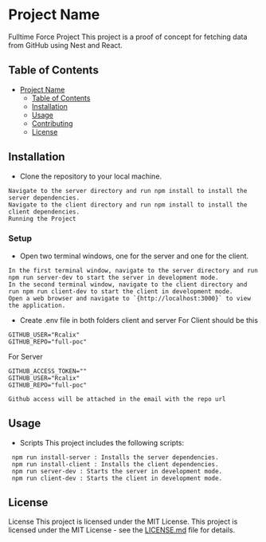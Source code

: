 # Project Name

Fulltime Force Project
This project is a proof of concept for fetching data from GitHub using Nest and React.
## Table of Contents

- [Project Name](#project-name)
  - [Table of Contents](#table-of-contents)
  - [Installation](#installation)
  - [Usage](#usage)
  - [Contributing](#contributing)
  - [License](#license)

## Installation

-  Clone the repository to your local machine.
```
Navigate to the server directory and run npm install to install the server dependencies.
Navigate to the client directory and run npm install to install the client dependencies.
Running the Project
```
### Setup

-  Open two terminal windows, one for the server and one for the client.
```
In the first terminal window, navigate to the server directory and run npm run server-dev to start the server in development mode.
In the second terminal window, navigate to the client directory and run npm run client-dev to start the client in development mode.
Open a web browser and navigate to `{http://localhost:3000}` to view the application.
```
-  Create .env file in both folders client and server
For Client should be this 
```
GITHUB_USER="Rcalix"
GITHUB_REPO="full-poc"
```
For Server
```
GITHUB_ACCESS_TOKEN=""
GITHUB_USER="Rcalix"
GITHUB_REPO="full-poc"

```
`Github access will be attached in the email with the repo url`
## Usage

-  Scripts
This project includes the following scripts:
```
 npm run install-server : Installs the server dependencies.
 npm run install-client : Installs the client dependencies.
 npm run server-dev : Starts the server in development mode.
 npm run client-dev : Starts the client in development mode.
```
## License


License
This project is licensed under the MIT License.
This project is licensed under the MIT License - see the [LICENSE.md](LICENSE.md) file for details.
